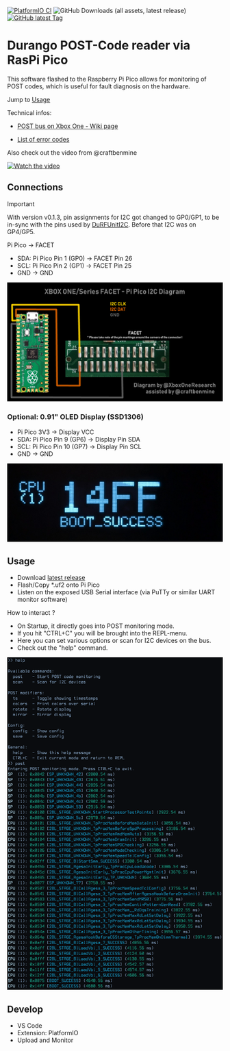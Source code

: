 [![PlatformIO CI](https://github.com/xboxoneresearch/PicoDurangoPOST/actions/workflows/build.yml/badge.svg?branch=main)](https://github.com/xboxoneresearch/PicoDurangoPOST/actions/workflows/build.yml)
![GitHub Downloads (all assets, latest release)](https://img.shields.io/github/downloads/xboxoneresearch/PicoDurangoPOST/latest/total)
[![GitHub latest Tag](https://img.shields.io/github/v/tag/xboxoneresearch/PicoDurangoPOST)](https://github.com/xboxoneresearch/PicoDurangoPOST/releases/latest)

# Durango POST-Code reader via RasPi Pico

This software flashed to the Raspberry Pi Pico allows for monitoring of POST codes, which is useful for fault diagnosis on the hardware.

Jump to [Usage](#usage)

Technical infos:

- [POST bus on Xbox One - Wiki page](https://xboxoneresearch.github.io/wiki/hardware/post/)

- [List of error codes](https://xboxoneresearch.github.io/errorcodes/)

Also check out the video from @craftbenmine

[![Watch the video](https://img.youtube.com/vi/BuPhxKdxU0g/hqdefault.jpg)](https://www.youtube.com/embed/BuPhxKdxU0g)

## Connections

> [!IMPORTANT]
> With version v0.1.3, pin assignments for I2C got changed to GP0/GP1, to be in-sync with the pins used by [DuRFUnitI2C](https://github.com/xboxoneresearch/DuRFUnitI2C).
> Before that I2C was on GP4/GP5.

Pi Pico -> FACET

- SDA: Pi Pico Pin 1 (GP0) -> FACET Pin 26
- SCL: Pi Pico Pin 2 (GP1) -> FACET Pin 25
- GND -> GND

![Pi Pico Facet I2C connection diagram](./assets/connection_diagram.png)

### Optional: 0.91" OLED Display (SSD1306)

- Pi Pico 3V3 -> Display VCC
- SDA: Pi Pico Pin  9 (GP6) -> Display Pin SDA
- SCL: Pi Pico Pin 10 (GP7) -> Display Pin SCL
- GND -> GND

![OLED Display with POST code](./assets/display.jpg)

## Usage

- Download [latest release](https://github.com/xboxoneresearch/PicoDurangoPOST/releases/latest)
- Flash/Copy *.uf2 onto Pi Pico
- Listen on the exposed USB Serial interface (via PuTTy or similar UART monitor software)

How to interact ?

- On Startup, it directly goes into POST monitoring mode.
- If you hit "CTRL+C" you will be brought into the REPL-menu.
- Here you can set various options or scan for I2C devices on the bus.
- Check out the "help" command.

![Example output](./assets/screenshot2.png)

## Develop

- VS Code
- Extension: PlatformIO
- Upload and Monitor
